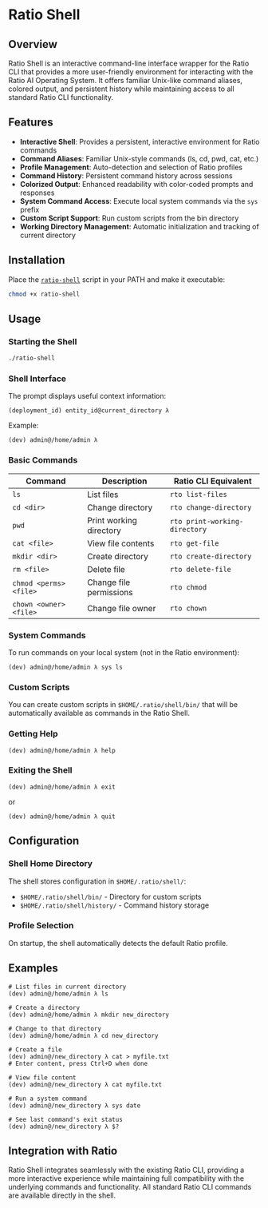 # Ratio Shell

## Overview

Ratio Shell is an interactive command-line interface wrapper for the Ratio CLI that provides a more user-friendly environment for
interacting with the Ratio AI Operating System. It offers familiar Unix-like command aliases, colored output, and persistent history
while maintaining access to all standard Ratio CLI functionality.

## Features

- **Interactive Shell**: Provides a persistent, interactive environment for Ratio commands
- **Command Aliases**: Familiar Unix-style commands (ls, cd, pwd, cat, etc.)
- **Profile Management**: Auto-detection and selection of Ratio profiles
- **Command History**: Persistent command history across sessions
- **Colorized Output**: Enhanced readability with color-coded prompts and responses
- **System Command Access**: Execute local system commands via the `sys` prefix
- **Custom Script Support**: Run custom scripts from the bin directory
- **Working Directory Management**: Automatic initialization and tracking of current directory

## Installation

Place the [`ratio-shell`](../ratio_shell/execute) script in your PATH and make it executable:

```bash
chmod +x ratio-shell
```

## Usage

### Starting the Shell

```bash
./ratio-shell
```

### Shell Interface

The prompt displays useful context information:

```
(deployment_id) entity_id@current_directory λ
```

Example:
```
(dev) admin@/home/admin λ
```

### Basic Commands

| Command | Description | Ratio CLI Equivalent |
|---------|-------------|----------------------|
| `ls` | List files | `rto list-files` |
| `cd <dir>` | Change directory | `rto change-directory` |
| `pwd` | Print working directory | `rto print-working-directory` |
| `cat <file>` | View file contents | `rto get-file` |
| `mkdir <dir>` | Create directory | `rto create-directory` |
| `rm <file>` | Delete file | `rto delete-file` |
| `chmod <perms> <file>` | Change file permissions | `rto chmod` |
| `chown <owner> <file>` | Change file owner | `rto chown` |

### System Commands

To run commands on your local system (not in the Ratio environment):

```
(dev) admin@/home/admin λ sys ls
```

### Custom Scripts

You can create custom scripts in `$HOME/.ratio/shell/bin/` that will be automatically available as commands in the Ratio Shell.

### Getting Help

```
(dev) admin@/home/admin λ help
```

### Exiting the Shell

```
(dev) admin@/home/admin λ exit
```
or
```
(dev) admin@/home/admin λ quit
```

## Configuration

### Shell Home Directory

The shell stores configuration in `$HOME/.ratio/shell/`:
- `$HOME/.ratio/shell/bin/` - Directory for custom scripts
- `$HOME/.ratio/shell/history/` - Command history storage

### Profile Selection

On startup, the shell automatically detects the default Ratio profile.

## Examples

```
# List files in current directory
(dev) admin@/home/admin λ ls

# Create a directory
(dev) admin@/home/admin λ mkdir new_directory

# Change to that directory
(dev) admin@/home/admin λ cd new_directory

# Create a file
(dev) admin@/new_directory λ cat > myfile.txt
# Enter content, press Ctrl+D when done

# View file content
(dev) admin@/new_directory λ cat myfile.txt

# Run a system command
(dev) admin@/new_directory λ sys date

# See last command's exit status
(dev) admin@/new_directory λ $?
```

## Integration with Ratio

Ratio Shell integrates seamlessly with the existing Ratio CLI, providing a more interactive experience while maintaining full
compatibility with the underlying commands and functionality. All standard Ratio CLI commands are available directly in the shell.